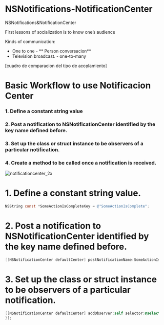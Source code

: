 # NSNotifications-NotificationCenter
NSNotifications&amp;NotificationCenter

First lessons of socialization is to know one’s audience

Kinds of communication:

- One to one - ** Person conversacion**
- Television broadcast. - one-to-many

[cuadro de comparacion del tipo de acoplamiento]

# Basic Workflow to use Notificacion Center

### 1. Define a constant string value
### 2. Post a notification to NSNotificationCenter identified by the key name defined before.
### 3. Set up the class or struct instance to be observers of a particular notification.
### 4. Create a method to be called once a notification is received.

![notificationcenter_2x](https://user-images.githubusercontent.com/24994818/60770616-86e7e000-a0a2-11e9-8287-de8a9953b1ec.png)

# 1. Define a constant string value.

``` objective-c
NSString const *SomeActionIsCompleteKey = @"SomeActionIsComplete";
```


# 2. Post a notification to NSNotificationCenter identified by the key name defined before.

``` objective-c
[[NSNotificationCenter defaultCenter] postNotificationName:SomeActionIsCompleteKey object:nil userInfo:nil];
```

# 3. Set up the class or struct instance to be observers of a particular notification.

``` objective-c
[[NSNotificationCenter defaultCenter] addObserver:self selector:@selector(SomeActionIsComplete:) name:SomeActionIsCompleteKey object:nil];
}];
```


 


